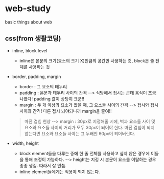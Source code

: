 # web-study
basic things about web


## css(from 생활코딩)
* inline, block level
  * inline은 본문의 크기(요소의 크기 X)만큼의 공간만 사용하는 것, block은 줄 전체를 사용하는 것

* border, padding, margin
  * border : 그 요소의 테두리
  * padding : 본문과 테두리 사이의 간격 --> 식당에서 접시는 큰데 음식이 조금 나왔다! padding 값이 상당히 크군!!
  * margin : 두 개 이상의 요소가 있을 때, 그 요소들 사이의 간격 --> 접시와 접시 사이의 간격! 다른 접시 놔야되니까 margin을 줄여!!
  > 마진 겹침 현상 --> margin : 30px로 지정해줄 시에, 벽과 요소들 사이 및 요소와 요소들 사이의 거리가 모두 30px이 되어야 한다. 마진 겹침이 되지 않는다면 요소와 요소들 사이는 그 두배인 60px이 되어버린다.

* width, height
  *  block element들을 다루는 중에 한 줄 전체를 사용하고 싶지 않은 경우에 이들을 통해 조정이 가능하다. --> height는 지정 시 본문이 요소를 이탈하는 경우 종종 생김. 따라서 잘 안씀.
  *  inline element들에게는 적용이 되지 않는다.
